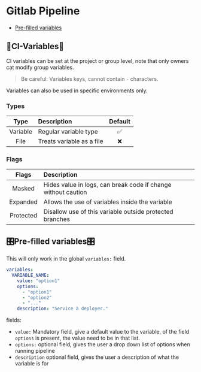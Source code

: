 # Gitlab Pipeline

- [Pre-filled variables](#Pre-filled%20variables)

## 🔡CI-Variables🔢

CI variables can be set at the project or group level, note that only owners cat modify group variables.

> Be careful: Variables keys, cannot contain `-` characters.

Variables can also be used in specific environments only.


### Types

|   Type   | Description               | Default |
|:--------:|:------------------------- |:-------:|
| Variable | Regular variable type     |   ✅    |
|   File   | Treats variable as a file |   ❌    |

### Flags


|   Flags   | Description                                                   |
|:---------:|:------------------------------------------------------------- |
|  Masked   | Hides value in logs, can break code if change without caution |
| Expanded  | Allows the use of variables inside the variable               |
| Protected | Disallow use of this variable outside protected branches      |


## 🎛Pre-filled variables🎛

This will only work in the global `variables:` field.

```yaml
variables:
  VARIABLE_NAME:
    value: "option1"
    options:
      - "option1"
      - "option2"
      - "..."
    description: "Service à deployer."
```

fields: 
- `value:` Mandatory field, give a default value to the variable, of the field `options` is present, the value need to be in that list.
- `options:` optional field, gives the user a drop down list of options when running pipeline
- `description` optional field, gives the user a description of what the variable is for